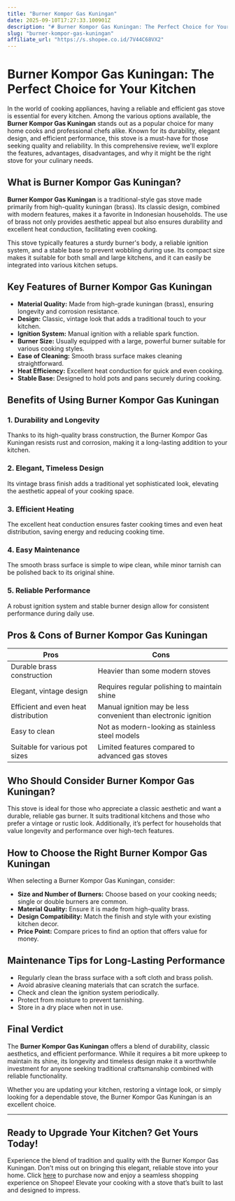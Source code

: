 ```yaml
---
title: "Burner Kompor Gas Kuningan"
date: 2025-09-10T17:27:33.100901Z
description: "# Burner Kompor Gas Kuningan: The Perfect Choice for Your Kitchen..."
slug: "burner-kompor-gas-kuningan"
affiliate_url: "https://s.shopee.co.id/7V44C68VX2"
---
```

# Burner Kompor Gas Kuningan: The Perfect Choice for Your Kitchen

In the world of cooking appliances, having a reliable and efficient gas stove is essential for every kitchen. Among the various options available, the **Burner Kompor Gas Kuningan** stands out as a popular choice for many home cooks and professional chefs alike. Known for its durability, elegant design, and efficient performance, this stove is a must-have for those seeking quality and reliability. In this comprehensive review, we'll explore the features, advantages, disadvantages, and why it might be the right stove for your culinary needs.

## What is Burner Kompor Gas Kuningan?

**Burner Kompor Gas Kuningan** is a traditional-style gas stove made primarily from high-quality kuningan (brass). Its classic design, combined with modern features, makes it a favorite in Indonesian households. The use of brass not only provides aesthetic appeal but also ensures durability and excellent heat conduction, facilitating even cooking.

This stove typically features a sturdy burner's body, a reliable ignition system, and a stable base to prevent wobbling during use. Its compact size makes it suitable for both small and large kitchens, and it can easily be integrated into various kitchen setups.

## Key Features of Burner Kompor Gas Kuningan

- **Material Quality:** Made from high-grade kuningan (brass), ensuring longevity and corrosion resistance.
- **Design:** Classic, vintage look that adds a traditional touch to your kitchen.
- **Ignition System:** Manual ignition with a reliable spark function.
- **Burner Size:** Usually equipped with a large, powerful burner suitable for various cooking styles.
- **Ease of Cleaning:** Smooth brass surface makes cleaning straightforward.
- **Heat Efficiency:** Excellent heat conduction for quick and even cooking.
- **Stable Base:** Designed to hold pots and pans securely during cooking.

## Benefits of Using Burner Kompor Gas Kuningan

### 1. Durability and Longevity
Thanks to its high-quality brass construction, the Burner Kompor Gas Kuningan resists rust and corrosion, making it a long-lasting addition to your kitchen.

### 2. Elegant, Timeless Design
Its vintage brass finish adds a traditional yet sophisticated look, elevating the aesthetic appeal of your cooking space.

### 3. Efficient Heating
The excellent heat conduction ensures faster cooking times and even heat distribution, saving energy and reducing cooking time.

### 4. Easy Maintenance
The smooth brass surface is simple to wipe clean, while minor tarnish can be polished back to its original shine.

### 5. Reliable Performance
A robust ignition system and stable burner design allow for consistent performance during daily use.

## Pros & Cons of Burner Kompor Gas Kuningan

| **Pros** | **Cons** |
| --- | --- |
| Durable brass construction | Heavier than some modern stoves |
| Elegant, vintage design | Requires regular polishing to maintain shine |
| Efficient and even heat distribution | Manual ignition may be less convenient than electronic ignition |
| Easy to clean | Not as modern-looking as stainless steel models |
| Suitable for various pot sizes | Limited features compared to advanced gas stoves |

## Who Should Consider Burner Kompor Gas Kuningan?

This stove is ideal for those who appreciate a classic aesthetic and want a durable, reliable gas burner. It suits traditional kitchens and those who prefer a vintage or rustic look. Additionally, it’s perfect for households that value longevity and performance over high-tech features.

## How to Choose the Right Burner Kompor Gas Kuningan

When selecting a Burner Kompor Gas Kuningan, consider:
- **Size and Number of Burners:** Choose based on your cooking needs; single or double burners are common.
- **Material Quality:** Ensure it is made from high-quality brass.
- **Design Compatibility:** Match the finish and style with your existing kitchen decor.
- **Price Point:** Compare prices to find an option that offers value for money.

## Maintenance Tips for Long-Lasting Performance

- Regularly clean the brass surface with a soft cloth and brass polish.
- Avoid abrasive cleaning materials that can scratch the surface.
- Check and clean the ignition system periodically.
- Protect from moisture to prevent tarnishing.
- Store in a dry place when not in use.

## Final Verdict

The **Burner Kompor Gas Kuningan** offers a blend of durability, classic aesthetics, and efficient performance. While it requires a bit more upkeep to maintain its shine, its longevity and timeless design make it a worthwhile investment for anyone seeking traditional craftsmanship combined with reliable functionality.

Whether you are updating your kitchen, restoring a vintage look, or simply looking for a dependable stove, the Burner Kompor Gas Kuningan is an excellent choice.

---

## Ready to Upgrade Your Kitchen? Get Yours Today!

Experience the blend of tradition and quality with the Burner Kompor Gas Kuningan. Don't miss out on bringing this elegant, reliable stove into your home. Click [here](https://s.shopee.co.id/7V44C68VX2) to purchase now and enjoy a seamless shopping experience on Shopee! Elevate your cooking with a stove that’s built to last and designed to impress.